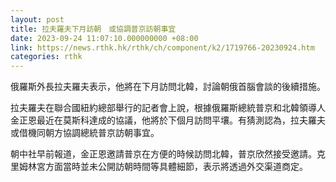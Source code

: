```yaml
---
layout: post
title: 拉夫羅夫下月訪朝　或協調普京訪朝事宜
date: 2023-09-24 11:07:10.000000000 +08:00
link: https://news.rthk.hk/rthk/ch/component/k2/1719766-20230924.htm
categories: rthk
---
```


俄羅斯外長拉夫羅夫表示，他將在下月訪問北韓，討論朝俄首腦會談的後續措施。

拉夫羅夫在聯合國紐約總部舉行的記者會上說，根據俄羅斯總統普京和北韓領導人金正恩最近在莫斯科達成的協議，他將於下個月訪問平壤。有猜測認為，拉夫羅夫或借機同朝方協調總統普京訪朝事宜。

朝中社早前報道，金正恩邀請普京在方便的時候訪問北韓，普京欣然接受邀請。克里姆林宮方面當時並未公開訪朝時間等具體細節，表示將透過外交渠道商定。
